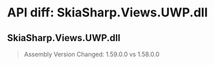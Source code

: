 # API diff: SkiaSharp.Views.UWP.dll

## SkiaSharp.Views.UWP.dll

> Assembly Version Changed: 1.59.0.0 vs 1.58.0.0

